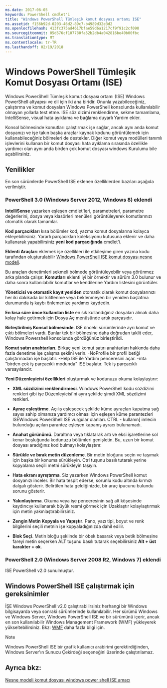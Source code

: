 ```yaml
---
ms.date: 2017-06-05
keywords: PowerShell cmdlet'i
title: "Windows PowerShell Tümleşik komut dosyası ortamı ISE"
ms.assetid: f156b92d-0203-46d2-89c7-b4989d32e3d2
ms.openlocfilehash: 413fc375ad4617bfae59d6a1217cf9f91c2cf090
ms.sourcegitcommit: 05d576cf107780fa52b2db4a042816be40b00fbc
ms.translationtype: MT
ms.contentlocale: tr-TR
ms.lasthandoff: 02/19/2018
---
```

# <a name="windows-powershell-integrated-scripting-environment-ise"></a>Windows PowerShell Tümleşik Komut Dosyası Ortamı (ISE)

Windows PowerShell Tümleşik komut dosyası ortamı (ISE) Windows PowerShell altyapısı ve dil için iki ana biridir. Onunla yazabileceğiniz, çalıştırma ve komut dosyaları Windows PowerShell konsolunda kullanılabilir olmayan yollarla test etme. ISE söz dizimi renklendirme, sekme tamamlama, IntelliSense, visual hata ayıklama ve bağlama duyarlı Yardım ekler.

Konsol bölmesinde komutları çalıştırmak işe sağlar, ancak aynı anda komut dosyanızı ve işe takın başka araçlar kaynak kodunu görüntülemek için kullanabileceğiniz bölmeleri de destekler. Diğer komut veya modülleri tanımlı işlevlerini kullanan bir komut dosyası hata ayıklama sırasında özellikle yardımcı olan aynı anda birden çok komut dosyası windows Kurulumu bile açabilirsiniz.

## <a name="whats-new"></a>Yenilikler

En son sürümlerde PowerShell ISE eklenen özelliklerden bazıları aşağıda verilmiştir.

### <a name="added-in-powershell-30-windows-server-2012-windows-8"></a>PowerShell 3.0 (Windows Server 2012, Windows 8) eklendi

**IntelliSense** yazarken eşleşen cmdlet'leri, parametreleri, parametre değerlerini, dosya veya klasörleri menüleri görüntüleyerek komutlarınızı otomatik olarak tamamlar.

**Kod parçacıkları** kısa bölümler kod, yazma komut dosyalarına kolayca ekleyebilirsiniz. Yararlı parçacıkları koleksiyonu kutusuna eklenir ve daha kullanarak yapabilirsiniz **yeni kod parçacığında** cmdlet'i.

**Eklenti Araçları** eklemek işe özellikleri ile etkileşime giren yazma kodu tarafından oluşturulabilir [Windows PowerShell ISE komut dosyası nesne modeli](../../core-powershell/ise/The-ISE-Object-Model-Hierarchy.md).

Bu araçları denetimleri sekmeli bölmede görüntüleyebilir veya görünmez arka planda çalışır. **Komutları** eklenti iyi bir örnektir ve sürüm 3.0 bulunur ve daha sonra kullanılabilir komutlar ve kendilerine Yardım listesini görüntüler.

**Yöneticisi ve otomatik kayıt yeniden** otomatik olarak komut dosyalarınızı her iki dakikada bir kilitlenme veya beklenmeyen bir yeniden başlatma durumunda iş kaybı önlemenize yardımcı kaydedin.

**En kısa süre önce kullanılan liste** en sık kullandığınız dosyaları almak daha kolay hale getirmek için Dosya Aç menüsünde artık parçasıdır.

**Birleştirilmiş Konsol bölmesinde**. ISE önceki sürümlerinde ayrı komut ve çıktı bölmeleri vardı. Bunlar tek bir bölmesine daha doğrudan taklit eder, Windows Powershell konsolunda gördüğünüz birleştirildi.

**Komut satırı anahtarları**. Birkaç yeni komut satırı anahtarları hakkında daha fazla denetime işe çalışma şeklini verin. -NoProfile bir profil betiği çalıştırmadan işe başlatır. -Help ISE ile Yardım penceresini açar. -mta "birden çok iş parçacıklı modunda" ISE başlatır. Tek iş parçacıklı varsayılandır.

**Yeni Düzenleyicisi özellikleri** oluşturmak ve kodunuzu okuma kolaylaştırır:

- **XML sözdizimi renklendirmesi**. Windows PowerShell kodu sözdizimi renkleri gibi işe Düzenleyicisi'ni aynı şekilde şimdi XML sözdizimi renkleri.

- **Ayraç eşleştirme**. Açılış eşleşecek şekilde küme ayraçları kapatma sağ sayısı sahip olmanıza yardımcı olması için eşleşen küme parantezleri ISEWindows PowerShell ISE vurgular olanları. CTRL - kullanın\[ imlecin bulunduğu açılan parantez eşleşen kapanış ayracı bulunamadı.

- **Anahat görünümü**. Daraltma veya tıklatarak artı ve eksi işaretlerine sol kenar boşluğunda kodunuzu bölümleri genişletin. Bu, uzun bir komut dosyası aradığınız kod bulmayı kolaylaştırır.

- **Sürükle ve bırak metin düzenleme**. Bir metin bloğunu seçin ve taşımak için başka bir konuma sürükleyin. Ctrl tuşunu basılı tutarak yerine kopyalama seçili metni sürükleyin taşıyın.

- **Hata ekranı ayrıştırma**. Siz yazarken Windows PowerShell komut dosyanızı inceler. Bir hata tespit ederse, sorunlu kodu altında kırmızı dalgalı gösterir. Belirtilen hata geldiğinizde, bir araç ipucunu bulundu sorunu gösterir.

- **Yakınlaştırma**. Okuma veya işe penceresinin sağ alt köşesinde kaydırıcıyı kullanarak büyük resmi görmek için Uzaklaştır kolaylaştırmak için metin yakınlaştırabilirsiniz.

- **Zengin Metin Kopyala ve Yapıştır**. Pano, yazı tipi, boyut ve renk bilgilerini seçili metnin işe kopyaladığınızda dahil edilir.

- **Blok Seçi**. Metin bloğu şeklinde bir öbek basarak veya betik bölmesine fareyi metin seçerken ALT tuşunu basılı tutarak seçebilirsiniz **Alt + üst karakter + ok**.

### <a name="added-in-powershell-20-windows-server-2008-r2-windows-7"></a>PowerShell 2.0 (Windows Server 2008 R2, Windows 7) eklendi

ISE PowerShell v2.0 sunulmuştur.

## <a name="requirements-for-running-the-windows-powershell-ise"></a>Windows PowerShell ISE çalıştırmak için gereksinimler

İŞE Windows PowerShell v2.0 çalıştırabilirsiniz herhangi bir Windows bilgisayarda veya sonraki sürümlerinde kullanılabilir. Her sürümü Windows ve Windows Server, Windows PowerShell ISE ve bir sürümünü içerir, ancak en son kullanılabilir Windows Management Framework (WMF) yükleyerek yükseltebilirsiniz. Bkz: [WMF](/powershell/wmf/readme) daha fazla bilgi için.

> [!NOTE]
> Windows PowerShell ISE bir grafik kullanıcı arabirimi gerektirdiğinden, Windows Server'ın Sunucu Çekirdeği seçeneğini üzerinde çalıştırılamaz.

## <a name="see-also"></a>Ayrıca bkz:

[Nesne modeli komut dosyası windows power shell ISE amacı](../../core-powershell/ise/Purpose-of-the-Windows-PowerShell-ISE-Scripting-Object-Model.md)
